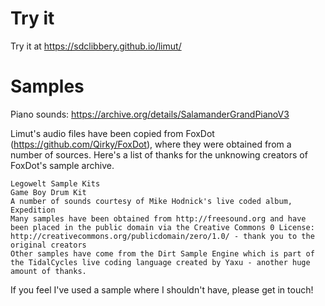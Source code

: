 # Try it

Try it at https://sdclibbery.github.io/limut/

# Samples

Piano sounds: https://archive.org/details/SalamanderGrandPianoV3

Limut's audio files have been copied from FoxDot (https://github.com/Qirky/FoxDot), where they were obtained from a number of sources. Here's a list of thanks for the unknowing creators of FoxDot's sample archive.

    Legowelt Sample Kits
    Game Boy Drum Kit
    A number of sounds courtesy of Mike Hodnick's live coded album, Expedition
    Many samples have been obtained from http://freesound.org and have been placed in the public domain via the Creative Commons 0 License: http://creativecommons.org/publicdomain/zero/1.0/ - thank you to the original creators
    Other samples have come from the Dirt Sample Engine which is part of the TidalCycles live coding language created by Yaxu - another huge amount of thanks.

If you feel I've used a sample where I shouldn't have, please get in touch!
